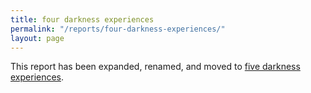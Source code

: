 ```yaml
---
title: four darkness experiences
permalink: "/reports/four-darkness-experiences/"
layout: page
---
```


This report has been expanded, renamed, and moved to [five darkness experiences](/reports/five-darkness-experiences).
